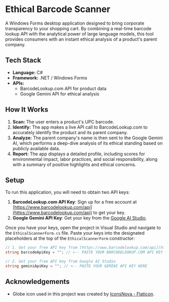 # Ethical Barcode Scanner

A Windows Forms desktop application designed to bring corporate transparency to your shopping cart. By combining a real-time barcode lookup API with the analytical power of large language models, this tool provides consumers with an instant ethical analysis of a product's parent company.

## Tech Stack

* **Language:** C#
* **Framework:** .NET / Windows Forms
* **APIs:**
    * BarcodeLookup.com API for product data
    * Google Gemini API for ethical analysis

## How It Works

1.  **Scan:** The user enters a product's UPC barcode.
2.  **Identify:** The app makes a live API call to BarcodeLookup.com to accurately identify the product and its parent company.
3.  **Analyze:** The parent company's name is then sent to the Google Gemini AI, which performs a deep-dive analysis of its ethical standing based on publicly available data.
4.  **Report:** The app displays a detailed profile, including scores for environmental impact, labor practices, and social responsibility, along with a summary of positive highlights and ethical concerns.

## Setup

To run this application, you will need to obtain two API keys:

1.  **BarcodeLookup.com API Key**: Sign up for a free account at [https://www.barcodelookup.com/api](https://www.barcodelookup.com/api) to get your key.
2.  **Google Gemini API Key**: Get your key from the [Google AI Studio](https://aistudio.google.com/app/apikey).

Once you have your keys, open the project in Visual Studio and navigate to the `EthicalScannerForm.cs` file. Paste your keys into the designated placeholders at the top of the `EthicalScannerForm` constructor:

```csharp
// 1. Get your free API key from [https://www.barcodelookup.com/api](https://www.barcodelookup.com/api)
string barcodeApiKey = ""; // <-- PASTE YOUR BARCODELOOKUP.COM API KEY HERE

// 2. Get your free API key from Google AI Studio
string geminiApiKey = ""; // <-- PASTE YOUR GEMINI API KEY HERE
```
## Acknowledgements

* Globe icon used in this project was created by [IconsNova - Flaticon](https://www.flaticon.com/free-icon/earth_9985721).

